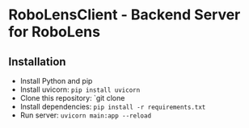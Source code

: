 # RoboLensClient - Backend Server for RoboLens

## Installation

- Install Python and pip
- Install uvicorn: `pip install uvicorn`
- Clone this repository: `git clone
- Install dependencies: `pip install -r requirements.txt`
- Run server: `uvicorn main:app --reload`